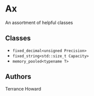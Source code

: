 # Ax
An assortment of helpful classes

## Classes
* ```fixed_decimal<unsigned Precision>```
* ```fixed_string<std::size_t Capacity>```
* ```memory_pooled<typename T>```

## Authors
Terrance Howard